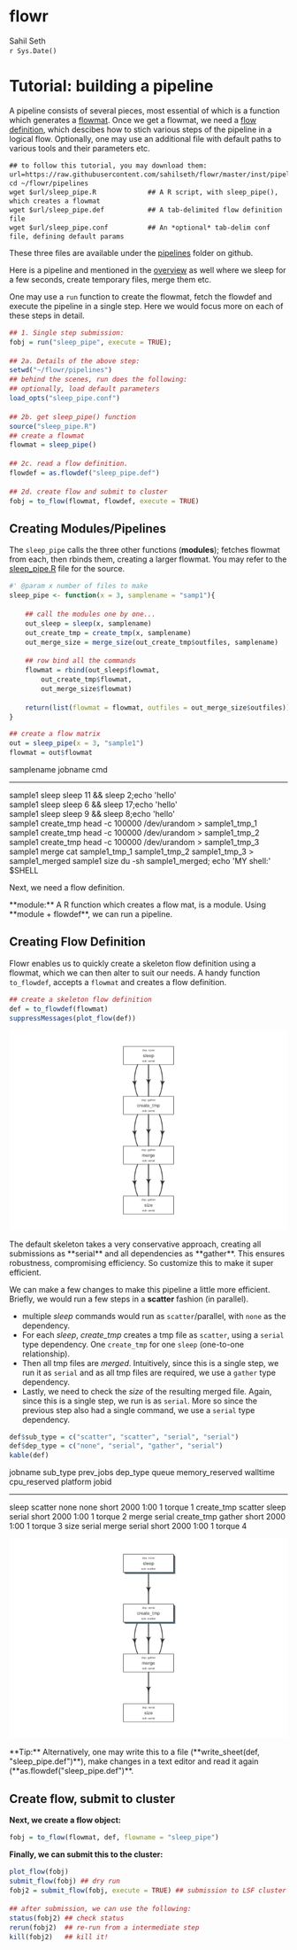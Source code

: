 # flowr
Sahil Seth  
`r Sys.Date()`  



# Tutorial: building a pipeline





A pipeline consists of several pieces, most essential of which is a function which generates a [flowmat](http://docs.flowr.space/docs.html#flow_mat). 
Once we get a flowmat, we need a [flow definition](http://docs.flowr.space/docs.html#flow_definition), which descibes how to stich various steps of the pipeline in a logical
flow. Optionally, one may use an additional file with default
paths to various tools and their parameters etc.


```
## to follow this tutorial, you may download them:
url=https://raw.githubusercontent.com/sahilseth/flowr/master/inst/pipelines
cd ~/flowr/pipelines
wget $url/sleep_pipe.R             ## A R script, with sleep_pipe(), which creates a flowmat
wget $url/sleep_pipe.def           ## A tab-delimited flow definition file
wget $url/sleep_pipe.conf          ## An *optional* tab-delim conf file, defining default params
```

These three files are available under the [pipelines](https://github.com/sahilseth/flowr/tree/master/inst/pipelines) folder on github.



Here is a pipeline and mentioned in the [overview](http://docs.flowr.space/docs) as well where
we sleep for a few seconds, create temporary files, merge them etc.

One may use a `run` function to create the flowmat, fetch the flowdef and execute the pipeline in a single step. Here we would focus more on each of these steps in detail.



```r
## 1. Single step submission:
fobj = run("sleep_pipe", execute = TRUE); 

## 2a. Details of the above step:
setwd("~/flowr/pipelines")
## behind the scenes, run does the following:
## optionally, load default parameters
load_opts("sleep_pipe.conf") 

## 2b. get sleep_pipe() function
source("sleep_pipe.R") 
## create a flowmat
flowmat = sleep_pipe()

## 2c. read a flow definition.
flowdef = as.flowdef("sleep_pipe.def")

## 2d. create flow and submit to cluster
fobj = to_flow(flowmat, flowdef, execute = TRUE)
```




## Creating Modules/Pipelines



The `sleep_pipe` calls the three other functions (**modules**); fetches flowmat from each, then rbinds them,
creating a larger flowmat. You may refer to the [sleep_pipe.R](https://github.com/sahilseth/flowr/blob/master/inst/pipelines/sleep_pipe.R)
file for the source.




```r
#' @param x number of files to make
sleep_pipe <- function(x = 3, samplename = "samp1"){

	## call the modules one by one...
	out_sleep = sleep(x, samplename)
	out_create_tmp = create_tmp(x, samplename)
	out_merge_size = merge_size(out_create_tmp$outfiles, samplename)

	## row bind all the commands
	flowmat = rbind(out_sleep$flowmat,
		out_create_tmp$flowmat,
		out_merge_size$flowmat)

	return(list(flowmat = flowmat, outfiles = out_merge_size$outfiles))
}
```



```r
## create a flow matrix
out = sleep_pipe(x = 3, "sample1")
flowmat = out$flowmat
```


samplename   jobname      cmd                                                            
-----------  -----------  ---------------------------------------------------------------
sample1      sleep        sleep 11 && sleep 2;echo 'hello'                               
sample1      sleep        sleep 6 && sleep 17;echo 'hello'                               
sample1      sleep        sleep 9 && sleep 8;echo 'hello'                                
sample1      create_tmp   head -c 100000 /dev/urandom > sample1_tmp_1                    
sample1      create_tmp   head -c 100000 /dev/urandom > sample1_tmp_2                    
sample1      create_tmp   head -c 100000 /dev/urandom > sample1_tmp_3                    
sample1      merge        cat sample1_tmp_1 sample1_tmp_2 sample1_tmp_3 > sample1_merged 
sample1      size         du -sh sample1_merged; echo 'MY shell:' $SHELL                 


Next, we need a flow definition.


<div class="alert alert-info" role="alert">
**module:** A R function which creates a flow mat, is a module. Using **module + flowdef**, we can run a pipeline.
</div>

## Creating Flow Definition

Flowr enables us to quickly create a skeleton flow definition using a flowmat, which we can then alter to suit our needs. A handy function
`to_flowdef`, accepts a `flowmat` and creates a flow definition. 



```r
## create a skeleton flow definition
def = to_flowdef(flowmat) 
suppressMessages(plot_flow(def))
```

![](flowr_tutorial_files/figure-html/plot_skeleton_def-1.png) 

<div class="alert alert-info" role="alert">
The default skeleton takes a very conservative approach, creating all submissions as **serial** and all dependencies as **gather**. This ensures robustness, compromising efficiency. So customize this to make it super efficient.
</div>

We can make a few changes to make this pipeline a little more efficient. Briefly, we would run a few steps in a **scatter** fashion (in parallel).

- multiple *sleep* commands would run as `scatter`/parallel, with `none` as the dependency.
- For each *sleep*, *create_tmp* creates a tmp file as `scatter`, using a `serial` type dependency. One `create_tmp` for one `sleep` (one-to-one relationship).
- Then all tmp files are *merged*. Intuitively, since this is a single step, we run it as `serial` and as all tmp files are required, we use a `gather` type dependency.
- Lastly, we need to check the *size* of the resulting merged file.
Again, since this is a single step, we run is as `serial`. More so since the previous step also had a single command, we use a `serial` type dependency.



```r
def$sub_type = c("scatter", "scatter", "serial", "serial")
def$dep_type = c("none", "serial", "gather", "serial")
kable(def)
```



jobname      sub_type   prev_jobs    dep_type   queue   memory_reserved   walltime    cpu_reserved  platform    jobid
-----------  ---------  -----------  ---------  ------  ----------------  ---------  -------------  ---------  ------
sleep        scatter    none         none       short   2000              1:00                   1  torque          1
create_tmp   scatter    sleep        serial     short   2000              1:00                   1  torque          2
merge        serial     create_tmp   gather     short   2000              1:00                   1  torque          3
size         serial     merge        serial     short   2000              1:00                   1  torque          4

![](flowr_tutorial_files/figure-html/plot_tweaked_def-1.png) 


<div class="alert alert-info" role="alert">
**Tip:** Alternatively, one may write this to a file 
(**write_sheet(def, "sleep_pipe.def")**), make changes in a text editor and read it again (**as.flowdef("sleep_pipe.def")**.
</div>

## Create flow, submit to cluster

**Next, we create a flow object:**


```r
fobj = to_flow(flowmat, def, flowname = "sleep_pipe")
```

**Finally, we can submit this to the cluster:**

```r
plot_flow(fobj)
submit_flow(fobj) ## dry run
fobj2 = submit_flow(fobj, execute = TRUE) ## submission to LSF cluster

## after submission, we can use the following:
status(fobj2) ## check status
rerun(fobj2)  ## re-run from a intermediate step
kill(fobj2)   ## kill it!
```


<!----


We then define another function `sleep_pipe` which calls the above defined **modules**; fetches flowmat from each, 
creating a larger flowmat. This time we will define a flowdef for the `sleep_pipe` function, elevating its status from
module to a pipeline.


This time we will define a flowdef for the `sleep_pipe` function, elevating its status from
module to a pipeline.




Here are a few examples of modules, three functions `sleep`, `create_tmp` and `merge_size` each returning a flowmat.

We believe pipeline and modules may be interchangeble, in the sense that a *smaller* pipeline may be 
included as part of a larger pipeline.
In flowr a module OR pipeline always returns a flowmat.
The only difference being, a pipeline also has a correspomding flow definition file. 


<div class="alert alert-info" role="alert">
As such, creating a flow definition for a module enables flowr
to run it, hence a module **elevates**, becoming a pipeline.
This lets the user mix and match several modules/pipelines to create a customized larger pipeline(s).
</div>
-->


<script>
  (function(i,s,o,g,r,a,m){i['GoogleAnalyticsObject']=r;i[r]=i[r]||function(){
  (i[r].q=i[r].q||[]).push(arguments)},i[r].l=1*new Date();a=s.createElement(o),
  m=s.getElementsByTagName(o)[0];a.async=1;a.src=g;m.parentNode.insertBefore(a,m)
  })(window,document,'script','//www.google-analytics.com/analytics.js','ga');

  ga('create', 'UA-68378910-1', 'auto');
  ga('send', 'pageview');

</script>
